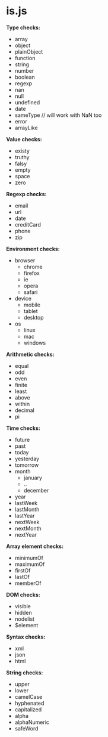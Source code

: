 is.js
=====

**Type checks:**
- array
- object
- plainObject
- function
- string
- number
- boolean
- regexp
- nan
- null
- undefined
- date
- sameType    // will work with NaN too
- error
- arrayLike

**Value checks:**
- existy
- truthy
- falsy
- empty
- space
- zero

**Regexp checks:**
- email
- url
- date
- creditCard
- phone
- zip

**Environment checks:**
- browser
  - chrome
  - firefox
  - ie
  - opera
  - safari
- device
  - mobile
  - tablet
  - desktop
- os
  - linux
  - mac
  - windows

**Arithmetic checks:**
- equal
- odd
- even
- finite
- least
- above
- within
- decimal
- pi

**Time checks:**
- future
- past
- today
- yesterday
- tomorrow
- month
  - january
  - ..
  - december
- year
- lastWeek
- lastMonth
- lastYear
- nextWeek
- nextMonth
- nextYear

**Array element checks:**
- minimumOf
- maximumOf
- firstOf
- lastOf
- memberOf

**DOM checks:**
- visible
- hidden
- nodelist
- $element

**Syntax checks:**
- xml
- json
- html

**String checks:**
- upper
- lower
- camelCase
- hyphenated
- capitalized
- alpha
- alphaNumeric
- safeWord

